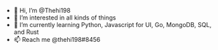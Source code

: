 - 👋 Hi, I’m @Thehi198
- 👀 I’m interested in all kinds of things
- 🌱 I’m currently learning Python, Javascript for UI, Go, MongoDB, SQL, and Rust
- 📫 Reach me @thehi198#8456

<!---
Thehi198/Thehi198 is a ✨ special ✨ repository because its `README.md` (this file) appears on your GitHub profile.
You can click the Preview link to take a look at your changes.
--->
